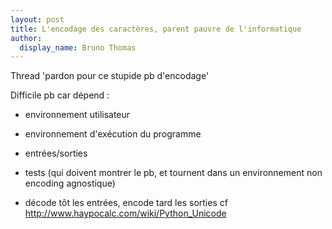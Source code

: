 ```yaml
---
layout: post
title: L'encodage des caractères, parent pauvre de l'informatique
author:
  display_name: Bruno Thomas
---
```


Thread 'pardon pour ce stupide pb d'encodage'

Difficile pb car dépend :

- environnement utilisateur
- environnement d'exécution du programme
- entrées/sorties
- tests (qui doivent montrer le pb, et tournent dans un environnement non encoding agnostique)

- décode tôt les entrées, encode tard les sorties
cf http://www.haypocalc.com/wiki/Python_Unicode